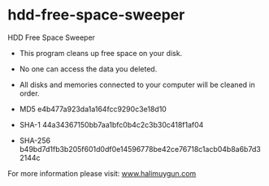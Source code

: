 # hdd-free-space-sweeper

HDD Free Space Sweeper

 - This program cleans up free space on your disk.
 - No one can access the data you deleted.
 - All disks and memories connected to your computer will be cleaned in order.

 - MD5	e4b477a923da1a164fcc9290c3e18d10
 - SHA-1	44a34367150bb7aa1bfc0b4c2c3b30c418f1af04
 - SHA-256	b49bd7d1fb3b205f601d0df0e14596778be42ce76718c1acb04b8a6b7d32144c

For more information please visit: www.halimuygun.com
